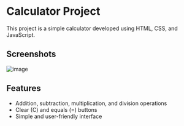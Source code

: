 # Calculator Project

This project is a simple calculator developed using HTML, CSS, and JavaScript.

## Screenshots

![image](https://github.com/ReFo0/calculator/assets/77904942/5160ecb7-72d8-4c8a-ba1a-844b2e2c1a4e)


## Features

- Addition, subtraction, multiplication, and division operations
- Clear (C) and equals (=) buttons
- Simple and user-friendly interface
